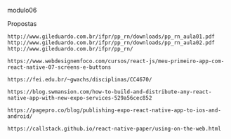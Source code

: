 modulo06


Propostas

    http://www.gileduardo.com.br/ifpr/pp_rn/downloads/pp_rn_aula01.pdf
    http://www.gileduardo.com.br/ifpr/pp_rn/downloads/pp_rn_aula02.pdf
    http://www.gileduardo.com.br/ifpr/pp_rn/

    https://www.webdesignemfoco.com/cursos/react-js/meu-primeiro-app-com-react-native-07-screens-e-buttons

    https://fei.edu.br/~gwachs/disciplinas/CC4670/

    https://blog.swmansion.com/how-to-build-and-distribute-any-react-native-app-with-new-expo-services-529a56cec852
    
    https://pagepro.co/blog/publishing-expo-react-native-app-to-ios-and-android/

    https://callstack.github.io/react-native-paper/using-on-the-web.html
